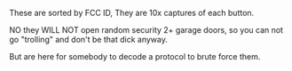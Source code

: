 These are sorted by FCC ID, They are 10x captures of each button.

NO they WILL NOT open random security 2+ garage doors, so you can not go "trolling" and don't be that dick anyway.

But are here for somebody to decode a protocol to brute force them.

